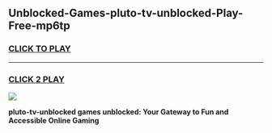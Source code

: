 
## Unblocked-Games-pluto-tv-unblocked-Play-Free-mp6tp
<h3>
<a href="https://premium76.site?title=pluto-tv-unblocked&ref=12A">CLICK TO PLAY</a></h3>
<hr>

<h3>
<a href="https://premium76.site?title=pluto-tv-unblocked&ref=12A">CLICK 2 PLAY</a>
  
</h3>

<a href="https://premium76.site?title=pluto-tv-unblocked&ref=12A"><img src="https://clearcache.store/games.png"></a>


**pluto-tv-unblocked games unblocked: Your Gateway to Fun and Accessible Online Gaming**
